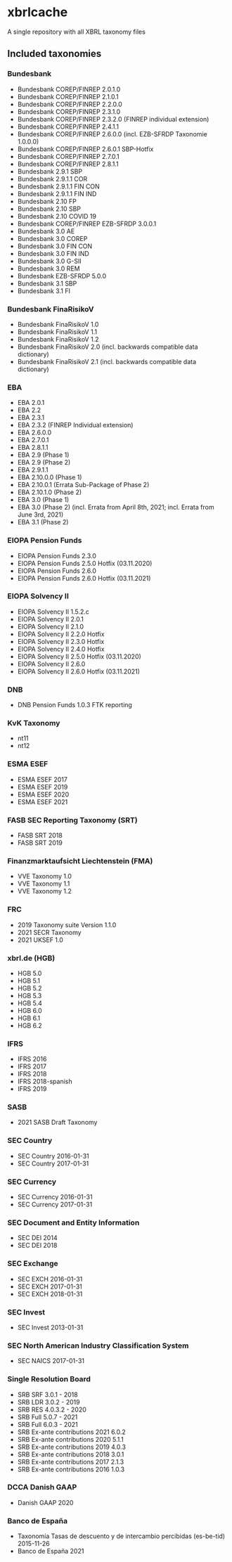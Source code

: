 # xbrlcache
A single repository with all XBRL taxonomy files

## Included taxonomies

### Bundesbank

* Bundesbank COREP/FINREP 2.0.1.0
* Bundesbank COREP/FINREP 2.1.0.1
* Bundesbank COREP/FINREP 2.2.0.0
* Bundesbank COREP/FINREP 2.3.1.0
* Bundesbank COREP/FINREP 2.3.2.0 (FINREP individual extension)
* Bundesbank COREP/FINREP 2.4.1.1
* Bundesbank COREP/FINREP 2.6.0.0 (incl. EZB-SFRDP Taxonomie 1.0.0.0)
* Bundesbank COREP/FINREP 2.6.0.1 SBP-Hotfix
* Bundesbank COREP/FINREP 2.7.0.1
* Bundesbank COREP/FINREP 2.8.1.1
* Bundesbank 2.9.1 SBP
* Bundesbank 2.9.1.1 COR
* Bundesbank 2.9.1.1 FIN CON
* Bundesbank 2.9.1.1 FIN IND
* Bundesbank 2.10 FP
* Bundesbank 2.10 SBP
* Bundesbank 2.10 COVID 19
* Bundesbank COREP/FINREP EZB-SFRDP 3.0.0.1
* Bundesbank 3.0 AE
* Bundesbank 3.0 COREP
* Bundesbank 3.0 FIN CON
* Bundesbank 3.0 FIN IND
* Bundesbank 3.0 G-SII
* Bundesbank 3.0 REM
* Bundesbank EZB-SFRDP 5.0.0
* Bundesbank 3.1 SBP
* Bundesbank 3.1 FI

### Bundesbank FinaRisikoV

* Bundesbank FinaRisikoV 1.0
* Bundesbank FinaRisikoV 1.1
* Bundesbank FinaRisikoV 1.2
* Bundesbank FinaRisikoV 2.0 (incl. backwards compatible data dictionary)
* Bundesbank FinaRisikoV 2.1 (incl. backwards compatible data dictionary)

### EBA

* EBA 2.0.1
* EBA 2.2
* EBA 2.3.1
* EBA 2.3.2 (FINREP Individual extension)
* EBA 2.6.0.0
* EBA 2.7.0.1
* EBA 2.8.1.1
* EBA 2.9 (Phase 1)
* EBA 2.9 (Phase 2)
* EBA 2.9.1.1
* EBA 2.10.0.0 (Phase 1)
* EBA 2.10.0.1 (Errata Sub-Package of Phase 2)
* EBA 2.10.1.0 (Phase 2)
* EBA 3.0 (Phase 1)
* EBA 3.0 (Phase 2) (incl. Errata from April 8th, 2021; incl. Errata from June 3rd, 2021)
* EBA 3.1 (Phase 2)

### EIOPA Pension Funds

* EIOPA Pension Funds 2.3.0
* EIOPA Pension Funds 2.5.0 Hotfix (03.11.2020)
* EIOPA Pension Funds 2.6.0
* EIOPA Pension Funds 2.6.0 Hotfix (03.11.2021)

### EIOPA Solvency II

* EIOPA Solvency II 1.5.2.c
* EIOPA Solvency II 2.0.1
* EIOPA Solvency II 2.1.0
* EIOPA Solvency II 2.2.0 Hotfix
* EIOPA Solvency II 2.3.0 Hotfix
* EIOPA Solvency II 2.4.0 Hotfix
* EIOPA Solvency II 2.5.0 Hotfix (03.11.2020)
* EIOPA Solvency II 2.6.0
* EIOPA Solvency II 2.6.0 Hotfix (03.11.2021)

### DNB

* DNB Pension Funds 1.0.3 FTK reporting

### KvK Taxonomy

* nt11
* nt12

### ESMA ESEF

* ESMA ESEF 2017
* ESMA ESEF 2019
* ESMA ESEF 2020
* ESMA ESEF 2021

### FASB SEC Reporting Taxonomy (SRT)

* FASB SRT 2018
* FASB SRT 2019

### Finanzmarktaufsicht Liechtenstein (FMA)

* VVE Taxonomy 1.0
* VVE Taxonomy 1.1
* VVE Taxonomy 1.2

### FRC

* 2019 Taxonomy suite Version 1.1.0
* 2021 SECR Taxonomy 
* 2021 UKSEF 1.0

### xbrl.de (HGB)

* HGB 5.0
* HGB 5.1
* HGB 5.2
* HGB 5.3
* HGB 5.4
* HGB 6.0
* HGB 6.1
* HGB 6.2

### IFRS

* IFRS 2016
* IFRS 2017
* IFRS 2018
* IFRS 2018-spanish
* IFRS 2019

### SASB

* 2021 SASB Draft Taxonomy

### SEC Country

* SEC Country 2016-01-31
* SEC Country 2017-01-31

### SEC Currency

* SEC Currency 2016-01-31
* SEC Currency 2017-01-31

### SEC Document and Entity Information

* SEC DEI 2014
* SEC DEI 2018

### SEC Exchange

* SEC EXCH 2016-01-31
* SEC EXCH 2017-01-31
* SEC EXCH 2018-01-31

### SEC Invest

* SEC Invest 2013-01-31

### SEC North American Industry Classification System

* SEC NAICS 2017-01-31

### Single Resolution Board

* SRB SRF 3.0.1 - 2018
* SRB LDR 3.0.2 - 2019
* SRB RES 4.0.3.2 - 2020
* SRB Full 5.0.7 - 2021
* SRB Full 6.0.3 - 2021
* SRB Ex-ante contributions 2021 6.0.2
* SRB Ex-ante contributions 2020 5.1.1
* SRB Ex-ante contributions 2019 4.0.3
* SRB Ex-ante contributions 2018 3.0.1
* SRB Ex-ante contributions 2017 2.1.3
* SRB Ex-ante contributions 2016 1.0.3

### DCCA Danish GAAP

* Danish GAAP 2020

### Banco de España
* Taxonomía Tasas de descuento y de intercambio percibidas (es-be-tid) 2015-11-26
* Banco de España 2021

